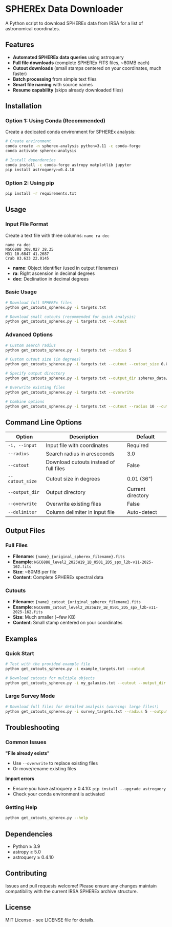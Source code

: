 # SPHEREx Data Downloader

A Python script to download SPHEREx data from IRSA for a list of astronomical coordinates.

## Features

- **Automated SPHEREx data queries** using astroquery
- **Full file downloads** (complete SPHEREx FITS files, ~80MB each)
- **Cutout downloads** (small stamps centered on your coordinates, much faster)
- **Batch processing** from simple text files
- **Smart file naming** with source names
- **Resume capability** (skips already downloaded files)

## Installation

### Option 1: Using Conda (Recommended)

Create a dedicated conda environment for SPHEREx analysis:

```bash
# Create environment
conda create -n spherex-analysis python=3.11 -c conda-forge
conda activate spherex-analysis

# Install dependencies
conda install -c conda-forge astropy matplotlib jupyter
pip install astroquery>=0.4.10
```

### Option 2: Using pip

```bash
pip install -r requirements.txt
```

## Usage

### Input File Format

Create a text file with three columns: `name ra dec`

```
name ra dec
NGC6888 308.027 38.35
M31 10.6847 41.2687
Crab 83.633 22.0145
```

- **name**: Object identifier (used in output filenames)
- **ra**: Right ascension in decimal degrees
- **dec**: Declination in decimal degrees

### Basic Usage

```bash
# Download full SPHEREx files
python get_cutouts_spherex.py -i targets.txt

# Download small cutouts (recommended for quick analysis)
python get_cutouts_spherex.py -i targets.txt --cutout
```

### Advanced Options

```bash
# Custom search radius
python get_cutouts_spherex.py -i targets.txt --radius 5

# Custom cutout size (in degrees)
python get_cutouts_spherex.py -i targets.txt --cutout --cutout_size 0.02

# Specify output directory
python get_cutouts_spherex.py -i targets.txt --output_dir spherex_data/

# Overwrite existing files
python get_cutouts_spherex.py -i targets.txt --overwrite

# Combine options
python get_cutouts_spherex.py -i targets.txt --cutout --radius 10 --cutout_size 0.015 --output_dir cutouts/
```

## Command Line Options

| Option | Description | Default |
|--------|-------------|---------|
| `-i, --input` | Input file with coordinates | Required |
| `--radius` | Search radius in arcseconds | 3.0 |
| `--cutout` | Download cutouts instead of full files | False |
| `--cutout_size` | Cutout size in degrees | 0.01 (36") |
| `--output_dir` | Output directory | Current directory |
| `--overwrite` | Overwrite existing files | False |
| `--delimiter` | Column delimiter in input file | Auto-detect |

## Output Files

### Full Files
- **Filename**: `{name}_{original_spherex_filename}.fits`
- **Example**: `NGC6888_level2_2025W19_1B_0501_2D5_spx_l2b-v11-2025-162.fits`
- **Size**: ~80MB per file
- **Content**: Complete SPHEREx spectral data

### Cutouts
- **Filename**: `{name}_cutout_{original_spherex_filename}.fits`  
- **Example**: `NGC6888_cutout_level2_2025W19_1B_0501_2D5_spx_l2b-v11-2025-162.fits`
- **Size**: Much smaller (~few KB)
- **Content**: Small stamp centered on your coordinates

## Examples

### Quick Start
```bash
# Test with the provided example file
python get_cutouts_spherex.py -i example_targets.txt --cutout

# Download cutouts for multiple objects
python get_cutouts_spherex.py -i my_galaxies.txt --cutout --output_dir galaxy_cutouts/
```

### Large Survey Mode
```bash
# Download full files for detailed analysis (warning: large files!)
python get_cutouts_spherex.py -i survey_targets.txt --radius 5 --output_dir full_survey/
```


## Troubleshooting

### Common Issues


**"File already exists"**
- Use `--overwrite` to replace existing files
- Or move/rename existing files

**Import errors**
- Ensure you have astroquery ≥ 0.4.10: `pip install --upgrade astroquery`
- Check your conda environment is activated

### Getting Help

```bash
python get_cutouts_spherex.py --help
```

## Dependencies

- Python ≥ 3.9
- astropy ≥ 5.0
- astroquery ≥ 0.4.10

## Contributing

Issues and pull requests welcome! Please ensure any changes maintain compatibility with the current IRSA SPHEREx archive structure.

## License

MIT License - see LICENSE file for details.

